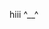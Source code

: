 hiii ^__^

<!---
teensofdenial/teensofdenial is a ✨ special ✨ repository because its `README.md` (this file) appears on your GitHub profile.
You can click the Preview link to take a look at your changes.
--->
